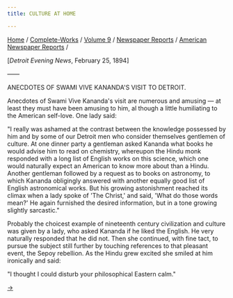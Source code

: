 ```yaml
---
title: CULTURE AT HOME

---
```



[Home](../../../../index.htm) /
[Complete-Works](../../../complete_works.htm) / [Volume
9](../../volume_9_contents.htm) / [Newspaper
Reports](../newspaper_reports_contents.htm) / [American Newspaper
Reports](american_newspaper_contents.htm) /



\[*Detroit Evening News*, February 25, 1894\]

——

ANECDOTES OF SWAMI VIVE KANANDA'S VISIT TO DETROIT.

Anecdotes of Swami Vive Kananda's visit are numerous and amusing — at
least they must have been amusing to him, al though a little humiliating
to the American self-love. One lady said:

"I really was ashamed at the contrast between the knowledge possessed by
him and by some of our Detroit men who consider themselves gentlemen of
culture. At one dinner party a gentleman asked Kananda what books he
would advise him to read on chemistry, whereupon the Hindu monk
responded with a long list of English works on this science, which one
would naturally expect an American to know more about than a Hindu.
Another gentleman followed by a request as to books on astronomy, to
which Kananda obligingly answered with another equally good list of
English astronomical works. But his growing astonishment reached its
climax when a lady spoke of 'The Christ,' and said, 'What do those words
mean?' He again furnished the desired information, but in a tone growing
slightly sarcastic."

Probably the choicest example of nineteenth century civilization and
culture was given by a lady, who asked Kananda if he liked the English.
He very naturally responded that he did not. Then she continued, with
fine tact, to pursue the subject still further by touching references to
that pleasant event, the Sepoy rebellion. As the Hindu grew excited she
smiled at him ironically and said:

"I thought I could disturb your philosophical Eastern calm."

[→](19_detroit_tribune_mar_11_1894.htm)



